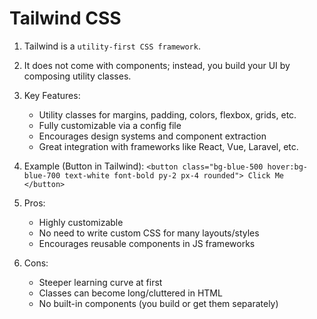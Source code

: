 # Tailwind CSS

1. Tailwind is a `utility-first CSS framework`.
2. It does not come with components; instead, you build your UI by composing utility classes.

3. Key Features:

    - Utility classes for margins, padding, colors, flexbox, grids, etc.
    - Fully customizable via a config file
    - Encourages design systems and component extraction
    - Great integration with frameworks like React, Vue, Laravel, etc.

4. Example (Button in Tailwind):
   `<button class="bg-blue-500 hover:bg-blue-700 text-white font-bold py-2 px-4 rounded"> Click Me  </button> `

5. Pros:

    - Highly customizable
    - No need to write custom CSS for many layouts/styles
    - Encourages reusable components in JS frameworks

6. Cons:
    - Steeper learning curve at first
    - Classes can become long/cluttered in HTML
    - No built-in components (you build or get them separately)
